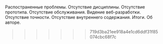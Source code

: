
Распостраненные проблемы.
Отсутствие дисциплины.
Отсутствие прототипа.
Отсутствие обслуживания.
Видение веб-разработки.
Отсутствие точности.
Отсутствие внутреннего содержания.
Итоги.
Об авторе.
>>>>>>> 719d3ba21ee918a4e1cd6ddf31f85074cbc68f7c
